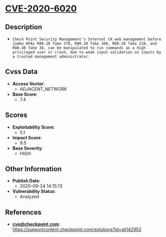 
# [CVE-2020-6020](https://supportcontent.checkpoint.com/solutions?id=sk142952)

## Description

- `Check Point Security Management's Internal CA web management before Jumbo HFAs R80.10 Take 278, R80.20 Take 160, R80.30 Take 210, and R80.40 Take 38, can be manipulated to run commands as a high privileged user or crash, due to weak input validation on inputs by a trusted management administrator.`

## Cvss Data

- **Access Vector**:
  - ADJACENT_NETWORK
- **Base Score**:
  - 7.4

## Scores

- **Exploitability Score**:
  - 5.1
- **Impact Score**:
  - 9.5
- **Base Severity**:
  - HIGH

## Other Information

- **Publish Date**:
  - 2020-09-24 14:15:13
- **Vulnerability Status**:
  - Analyzed

## References

- **cve@checkpoint.com**: https://supportcontent.checkpoint.com/solutions?id=sk142952
